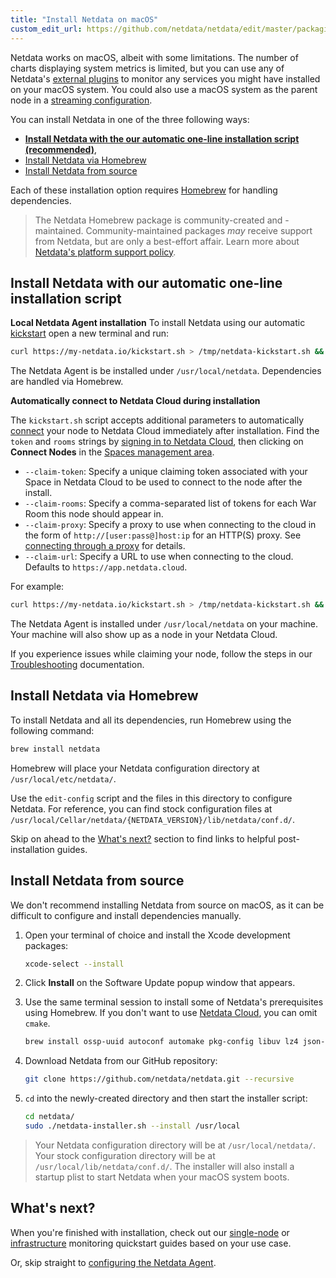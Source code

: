 ```yaml
---
title: "Install Netdata on macOS"
custom_edit_url: https://github.com/netdata/netdata/edit/master/packaging/installer/methods/macos.md
---
```




Netdata works on macOS, albeit with some limitations. 
The number of charts displaying system metrics is limited, but you can use any of Netdata's [external plugins](/docs/agent/collectors/plugins.d) to monitor any services you might have installed on your macOS system. 
You could also use a macOS system as the parent node in a [streaming configuration](/docs/agent/streaming).

You can install Netdata in one of the three following ways: 

- **[Install Netdata with the our automatic one-line installation script (recommended)](#install-netdata-with-our-automatic-one-line-installation-script)**, 
- [Install Netdata via Homebrew](#install-netdata-via-homebrew)
- [Install Netdata from source](#install-netdata-from-source)

Each of these installation option requires [Homebrew](https://brew.sh/) for handling dependencies. 

> The Netdata Homebrew package is community-created and -maintained.
> Community-maintained packages _may_ receive support from Netdata, but are only a best-effort affair. Learn more about [Netdata's platform support policy](/docs/agent/packaging/platform_support).

## Install Netdata with our automatic one-line installation script

**Local Netdata Agent installation**
To install Netdata using our automatic [kickstart](/docs/agent/packaging/installer#automatic-one-line-installation-script) open a new terminal and run:

```bash
curl https://my-netdata.io/kickstart.sh > /tmp/netdata-kickstart.sh && sh /tmp/netdata-kickstart.sh
```
The Netdata Agent is be installed under `/usr/local/netdata`. Dependencies are handled via Homebrew.

**Automatically connect to Netdata Cloud during installation**
<!-- Potential reuse: https://learn.netdata.cloud/docs/agent/claim#connect-an-agent-running-in-macos-->
<!--Potential reuse https://learn.netdata.cloud/docs/agent/packaging/installer/methods/kickstart#connect-node-to-netdata-cloud-during-installation The following information is copied from this link.-->

The `kickstart.sh` script accepts additional parameters to automatically [connect](/docs/agent/claim) your node to Netdata
Cloud immediately after installation. Find the `token` and `rooms` strings by [signing in to Netdata
Cloud](https://app.netdata.cloud/sign-in?cloudRoute=/spaces), then clicking on **Connect Nodes** in the [Spaces management
area](/docs/cloud/spaces#manage-spaces).

- `--claim-token`: Specify a unique claiming token associated with your Space in Netdata Cloud to be used to connect to the node
  after the install.
- `--claim-rooms`: Specify a comma-separated list of tokens for each War Room this node should appear in.
- `--claim-proxy`: Specify a proxy to use when connecting to the cloud in the form of `http://[user:pass@]host:ip` for an HTTP(S) proxy.
  See [connecting through a proxy](/docs/agent/claim#connect-through-a-proxy) for details.
- `--claim-url`: Specify a URL to use when connecting to the cloud. Defaults to `https://app.netdata.cloud`.

For example: 
```bash
curl https://my-netdata.io/kickstart.sh > /tmp/netdata-kickstart.sh && sh /tmp/netdata-kickstart.sh --install /usr/local/ --claim-token TOKEN --claim-rooms ROOM1,ROOM2 --claim-url https://app.netdata.cloud
```
The Netdata Agent is installed under `/usr/local/netdata` on your machine. Your machine will also show up as a node in your Netdata Cloud.

If you experience issues while claiming your node, follow the steps in our [Troubleshooting](/docs/agent/claim#troubleshooting) documentation.
## Install Netdata via Homebrew

To install Netdata and all its dependencies, run Homebrew using the following command: 

```sh
brew install netdata
```
Homebrew will place your Netdata configuration directory at `/usr/local/etc/netdata/`. 

Use the `edit-config` script and the files in this directory to configure Netdata. For reference, you can find stock configuration files at `/usr/local/Cellar/netdata/{NETDATA_VERSION}/lib/netdata/conf.d/`.

Skip on ahead to the [What's next?](#whats-next) section to find links to helpful post-installation guides.

## Install Netdata from source

We don't recommend installing Netdata from source on macOS, as it can be difficult to configure and install dependencies manually.

1. Open your terminal of choice and install the Xcode development packages:

   ```bash
   xcode-select --install
   ```

2. Click **Install** on the Software Update popup window that appears. 
3. Use the same terminal session to install some of Netdata's prerequisites using Homebrew. If you don't want to use [Netdata Cloud](/docs/cloud/), you can omit `cmake`.

   ```bash
   brew install ossp-uuid autoconf automake pkg-config libuv lz4 json-c openssl libtool cmake
   ```
   
4. Download Netdata from our GitHub repository:

   ```bash
   git clone https://github.com/netdata/netdata.git --recursive
   ```

5. `cd` into the newly-created directory and then start the installer script:

   ```bash
   cd netdata/
   sudo ./netdata-installer.sh --install /usr/local
   ```

> Your Netdata configuration directory will be at `/usr/local/netdata/`. 
> Your stock configuration directory will be at `/usr/local/lib/netdata/conf.d/`.
> The installer will also install a startup plist to start Netdata when your macOS system boots.

## What's next?

When you're finished with installation, check out our [single-node](/docs/quickstart/single-node) or
[infrastructure](/docs/quickstart/infrastructure) monitoring quickstart guides based on your use case.

Or, skip straight to [configuring the Netdata Agent](/docs/configure/nodes).



